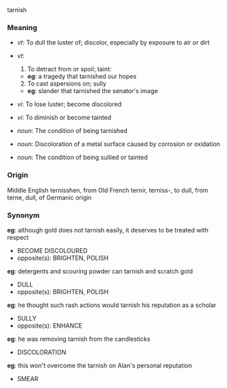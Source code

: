 tarnish
### Meaning
+ _vt_: To dull the luster of; discolor, especially by exposure to air or dirt
+ _vt_:
   1. To detract from or spoil; taint:
    + __eg__: a tragedy that tarnished our hopes
   2. To cast aspersions on; sully
    + __eg__: slander that tarnished the senator's image
+ _vi_: To lose luster; become discolored
+ _vi_: To diminish or become tainted

+ _noun_: The condition of being tarnished
+ _noun_: Discoloration of a metal surface caused by corrosion or oxidation
+ _noun_: The condition of being sullied or tainted

### Origin

Middle English ternisshen, from Old French ternir, terniss-, to dull, from terne, dull, of Germanic origin

### Synonym

__eg__: although gold does not tarnish easily, it deserves to be treated with respect

+ BECOME DISCOLOURED
+ opposite(s): BRIGHTEN, POLISH

__eg__: detergents and scouring powder can tarnish and scratch gold

+ DULL
+ opposite(s): BRIGHTEN, POLISH

__eg__: he thought such rash actions would tarnish his reputation as a scholar

+ SULLY
+ opposite(s): ENHANCE

__eg__: he was removing tarnish from the candlesticks

+ DISCOLORATION

__eg__: this won't overcome the tarnish on Alan's personal reputation

+ SMEAR


